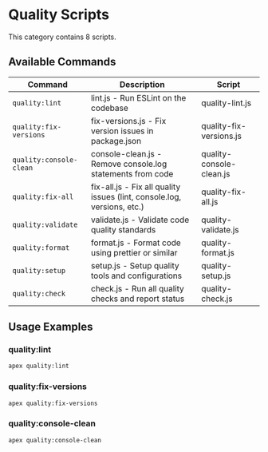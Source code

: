 # Quality Scripts

This category contains 8 scripts.

## Available Commands

| Command | Description | Script |
|---------|-------------|--------|
| `quality:lint` | lint.js - Run ESLint on the codebase | quality-lint.js |
| `quality:fix-versions` | fix-versions.js - Fix version issues in package.json | quality-fix-versions.js |
| `quality:console-clean` | console-clean.js - Remove console.log statements from code | quality-console-clean.js |
| `quality:fix-all` | fix-all.js - Fix all quality issues (lint, console.log, versions, etc.) | quality-fix-all.js |
| `quality:validate` | validate.js - Validate code quality standards | quality-validate.js |
| `quality:format` | format.js - Format code using prettier or similar | quality-format.js |
| `quality:setup` | setup.js - Setup quality tools and configurations | quality-setup.js |
| `quality:check` | check.js - Run all quality checks and report status | quality-check.js |

## Usage Examples

### quality:lint

```bash
apex quality:lint
```

### quality:fix-versions

```bash
apex quality:fix-versions
```

### quality:console-clean

```bash
apex quality:console-clean
```

